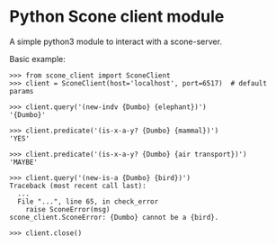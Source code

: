 # Python Scone client module

A simple python3 module to interact with a scone-server.

Basic example:

    >>> from scone_client import SconeClient
    >>> client = SconeClient(host='localhost', port=6517)  # default params

    >>> client.query('(new-indv {Dumbo} {elephant})')
    '{Dumbo}'

    >>> client.predicate('(is-x-a-y? {Dumbo} {mammal})')
    'YES'

    >>> client.predicate('(is-x-a-y? {Dumbo} {air transport})')
    'MAYBE'

    >>> client.query('(new-is-a {Dumbo} {bird})')
    Traceback (most recent call last):
	  ...
      File "...", line 65, in check_error
        raise SconeError(msg)
    scone_client.SconeError: {Dumbo} cannot be a {bird}.

    >>> client.close()